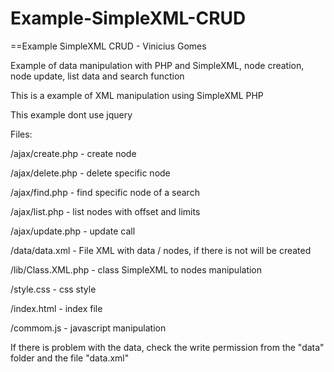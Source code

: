 # Example-SimpleXML-CRUD
==Example SimpleXML CRUD - Vinicius Gomes

Example of data manipulation with PHP and SimpleXML, node creation, node update, list data and search function

This is a example of XML manipulation using SimpleXML PHP

This example dont use jquery

Files:

/ajax/create.php - create node

/ajax/delete.php - delete specific node

/ajax/find.php - find specific node of a search

/ajax/list.php - list nodes with offset and limits

/ajax/update.php - update call

/data/data.xml - File XML with data / nodes, if there is not will be created

/lib/Class.XML.php - class SimpleXML to nodes manipulation

/style.css - css style

/index.html - index file

/commom.js - javascript manipulation

If there is problem with the data, check the write permission from the "data" folder and the file "data.xml"
